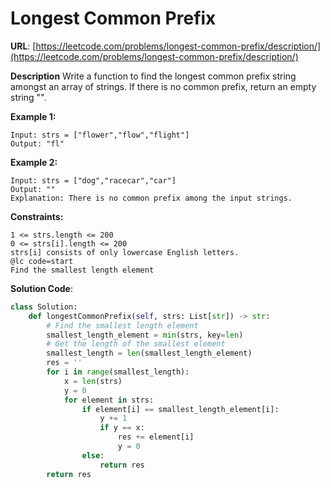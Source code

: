 # Longest Common Prefix
**URL**: [https://leetcode.com/problems/longest-common-prefix/description/](https://leetcode.com/problems/longest-common-prefix/description/)

**Description**
Write a function to find the longest common prefix string amongst an array of
strings.
If there is no common prefix, return an empty string "".

 __Example 1:__
```
Input: strs = ["flower","flow","flight"]
Output: "fl"
```

 __Example 2:__
```
Input: strs = ["dog","racecar","car"]
Output: ""
Explanation: There is no common prefix among the input strings.
```

 __Constraints:__
```
1 <= strs.length <= 200
0 <= strs[i].length <= 200
strs[i] consists of only lowercase English letters.
@lc code=start
Find the smallest length element
```

**Solution Code**:
```python
class Solution:
    def longestCommonPrefix(self, strs: List[str]) -> str:
        # Find the smallest length element
        smallest_length_element = min(strs, key=len)
        # Get the length of the smallest element
        smallest_length = len(smallest_length_element)
        res = ''
        for i in range(smallest_length):
            x = len(strs)
            y = 0
            for element in strs:
                if element[i] == smallest_length_element[i]:
                    y += 1
                    if y == x:
                        res += element[i]
                        y = 0
                else:
                    return res
        return res

```
